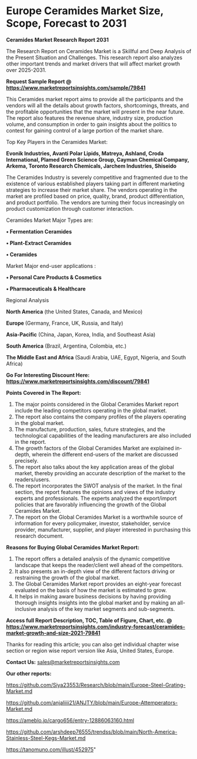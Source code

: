 # Europe Ceramides Market Size, Scope, Forecast to 2031

<strong>Ceramides Market Research Report 2031</strong>

The Research Report on Ceramides Market is a Skillful and Deep Analysis of the Present Situation and Challenges. This research report also analyzes other important trends and market drivers that will affect market growth over 2025-2031.

<strong>Request Sample Report @ <a href=https://www.marketreportsinsights.com/sample/79841>https://www.marketreportsinsights.com/sample/79841</a></strong>

This Ceramides market report aims to provide all the participants and the vendors will all the details about growth factors, shortcomings, threats, and the profitable opportunities that the market will present in the near future. The report also features the revenue share, industry size, production volume, and consumption in order to gain insights about the politics to contest for gaining control of a large portion of the market share.

Top Key Players in the Ceramides Market:

<strong>Evonik Industries, Avanti Polar Lipids, Matreya, Ashland, Croda International, Plamed Green Science Group, Cayman Chemical Company, Arkema, Toronto Research Chemicals, Jarchem Industries, Shiseido</strong>

The Ceramides Industry is severely competitive and fragmented due to the existence of various established players taking part in different marketing strategies to increase their market share. The vendors operating in the market are profiled based on price, quality, brand, product differentiation, and product portfolio. The vendors are turning their focus increasingly on product customization through customer interaction.

Ceramides Market Major Types are:

<strong>• Fermentation Ceramides

• Plant-Extract Ceramides

• Ceramides</strong>

Market Major end-user applications :

<strong>• Personal Care Products & Cosmetics

• Pharmaceuticals & Healthcare</strong>

Regional Analysis

</u><strong><b>North America</b></strong> (the United States, Canada, and Mexico)

<strong><b>Europe </b></strong>(Germany, France, UK, Russia, and Italy)

<strong><b>Asia-Pacific</b></strong> (China, Japan, Korea, India, and Southeast Asia)

<strong><b>South America</b></strong> (Brazil, Argentina, Colombia, etc.)

<strong><b>The Middle East and Africa</b></strong> (Saudi Arabia, UAE, Egypt, Nigeria, and South Africa)

<strong>Go For Interesting Discount Here: <a href=https://www.marketreportsinsights.com/discount/79841>https://www.marketreportsinsights.com/discount/79841</a></strong>

<strong>Points Covered in The Report:</strong>
<ol>
  <li>The major points considered in the Global Ceramides Market report include the leading competitors operating in the global market.</li>
  <li>The report also contains the company profiles of the players operating in the global market.</li>
  <li>The manufacture, production, sales, future strategies, and the technological capabilities of the leading manufacturers are also included in the report.</li>
  <li>The growth factors of the Global Ceramides Market are explained in-depth, wherein the different end-users of the market are discussed precisely.</li>
  <li>The report also talks about the key application areas of the global market, thereby providing an accurate description of the market to the readers/users.</li>
  <li>The report incorporates the SWOT analysis of the market. In the final section, the report features the opinions and views of the industry experts and professionals. The experts analyzed the export/import policies that are favorably influencing the growth of the Global Ceramides Market.</li>
  <li>The report on the Global Ceramides Market is a worthwhile source of information for every policymaker, investor, stakeholder, service provider, manufacturer, supplier, and player interested in purchasing this research document.</li>
</ol>
<strong>Reasons for Buying Global Ceramides Market Report:</strong>

<ol>
  <li>The report offers a detailed analysis of the dynamic competitive landscape that keeps the reader/client well ahead of the competitors.</li>
  <li>It also presents an in-depth view of the different factors driving or restraining the growth of the global market.</li>
  <li>The Global Ceramides Market report provides an eight-year forecast evaluated on the basis of how the market is estimated to grow.</li>
  <li>It helps in making aware business decisions by having providing thorough insights insights into the global market and by making an all-inclusive analysis of the key market segments and sub-segments.</li>
</ol>
<strong>Access full Report Description, TOC, Table of Figure, Chart, etc. @ <a href=https://www.marketreportsinsights.com/industry-forecast/ceramides-market-growth-and-size-2021-79841>https://www.marketreportsinsights.com/industry-forecast/ceramides-market-growth-and-size-2021-79841</a></strong>


Thanks for reading this article; you can also get individual chapter wise section or region wise report version like Asia, United States, Europe.

<strong>Contact Us:</strong>
sales@marketreportsinsights.com

<strong>Our other reports:</strong>

<a href=https://github.com/Siya23553/Research/blob/main/Europe-Steel-Grating-Market.md>https://github.com/Siya23553/Research/blob/main/Europe-Steel-Grating-Market.md</a>

<a href=https://github.com/anjaliiii21/ANJTY/blob/main/Europe-Attemperators-Market.md>https://github.com/anjaliiii21/ANJTY/blob/main/Europe-Attemperators-Market.md</a>

<a href=https://ameblo.jp/cargo656/entry-12886063160.html>https://ameblo.jp/cargo656/entry-12886063160.html</a>

<a href=https://github.com/arshdeep76555/trendss/blob/main/North-America-Stainless-Steel-Kegs-Market.md>https://github.com/arshdeep76555/trendss/blob/main/North-America-Stainless-Steel-Kegs-Market.md</a>

<a href=https://tanomuno.com/illust/452975>https://tanomuno.com/illust/452975</a>"
